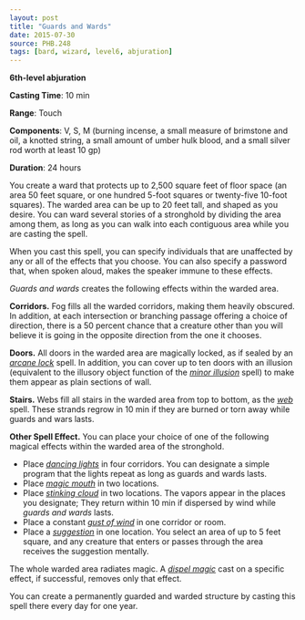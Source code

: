 ```yaml
---
layout: post
title: "Guards and Wards"
date: 2015-07-30
source: PHB.248
tags: [bard, wizard, level6, abjuration]
---
```


**6th-level abjuration**

**Casting Time**: 10 min

**Range**: Touch

**Components**: V, S, M (burning incense, a small measure of brimstone and oil, a knotted string, a small amount of umber hulk blood, and a small silver rod worth at least 10 gp)

**Duration**: 24 hours

You create a ward that protects up to 2,500 square feet of floor space (an area 50 feet square, or one hundred 5-foot squares or twenty-five 10-foot squares). The warded area can be up to 20 feet tall, and shaped as you desire. You can ward several stories of a stronghold by dividing the area among them, as long as you can walk into each contiguous area while you are casting the spell.

When you cast this spell, you can specify individuals that are unaffected by any or all of the effects that you choose. You can also specify a password that, when spoken aloud, makes the speaker immune to these effects.

*Guards and wards* creates the following effects within the warded area.

**Corridors.** Fog fills all the warded corridors, making them heavily obscured. In addition, at each intersection or branching passage offering a choice of direction, there is a 50 percent chance that a creature other than you will believe it is going in the opposite direction from the one it chooses.

**Doors.** All doors in the warded area are magically locked, as if sealed by an *[arcane lock](arcane-lock/ "arcane lock (lvl 2)")* spell. In addition, you can cover up to ten doors with an illusion (equivalent to the illusory object function of the *[minor illusion](minor-illusion "minor illusion (cantrip)")* spell) to make them appear as plain sections of wall.

**Stairs.** Webs fill all stairs in the warded area from top to bottom, as the *[web](web "web (lvl 2)")* spell. These strands regrow in 10 min if they are burned or torn away while guards and wars lasts.

**Other Spell Effect.** You can place your choice of one of the following magical effects within the warded area of the stronghold.

* Place *[dancing lights](dancing-lights "dancing lights (cantrip)")* in four corridors. You can designate a simple program that the lights repeat as long as guards and wards lasts.
* Place *[magic mouth](magic-mouth "magic mouth (lvl 2)")* in two locations.
* Place *[stinking cloud](stinking-cloud "stinking cloud (lvl 3)")* in two locations. The vapors appear in the places you designate; They return within 10 min if dispersed by wind while *guards and wards* lasts.
* Place a constant *[gust of wind](gust-of-wind "gust of wind (lvl 2)")* in one corridor or room.
* Place a *[suggestion](suggestion "suggestion (lvl 2)")* in one location. You select an area of up to 5 feet square, and any creature that enters or passes through the area receives the suggestion mentally.

The whole warded area radiates magic. A *[dispel magic](dispel-magic "dispel magic (lvl 3)")* cast on a specific effect, if successful, removes only that effect.

You can create a permanently guarded and warded structure by casting this spell there every day for one year.
